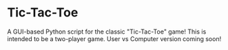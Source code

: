 # Tic-Tac-Toe
A GUI-based Python script for the classic "Tic-Tac-Toe" game!
 This is intended to be a two-player game.
 User vs Computer version coming soon!
